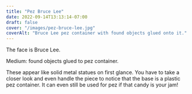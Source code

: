 ```yaml
---
title: "Pez Bruce Lee"
date: 2022-09-14T13:13:14-07:00
draft: false
cover: "/images/pez-bruce-lee.jpg"
coverAlt: "Bruce Lee pez container with found objects glued onto it."
---
```


The face is Bruce Lee.

Medium: found objects glued to pez container.

These appear like solid metal statues on first glance. You have to take a closer look and even handle the piece to
notice that the base is a plastic pez container. It can even still be used for pez if that candy is your jam!